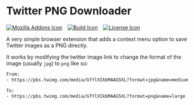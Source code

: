 # Twitter PNG Downloader

[![Mozilla Addons Icon]][Mozilla Addons]&emsp;[![Build Icon]][Build Status]&emsp;[![License Icon]][LICENSE]

[Mozilla Addons Icon]: https://img.shields.io/badge/Mozilla%20Addons-Save%20Twitter%20Image%20as%20PNG-orange.svg
[Mozilla Addons]: https://addons.mozilla.org/en-US/firefox/addon/save-twitter-image-as-png
[Build Icon]: https://img.shields.io/github/actions/workflow/status/1git2clone/twitter-img-downloader/ci.yml?branch=main
[Build Status]: https://github.com/1git2clone/twitter-img-downloader/actions?query=branch%3Amain
[License Icon]: https://img.shields.io/badge/license-MIT-blue.svg
[LICENSE]: LICENSE

A very simple browser extension that adds a context menu option to save Twitter
images as a PNG directly.

It works by modifying the twitter image link to change the format of the image
(usually `jpg`) to `png` like so:

```txt
From:
- https://pbs.twimg.com/media/GfYlXIkbMAAG5XL?format=jpg&name=medium

To:
- https://pbs.twimg.com/media/GfYlXIkbMAAG5XL?format=png&name=large
```

